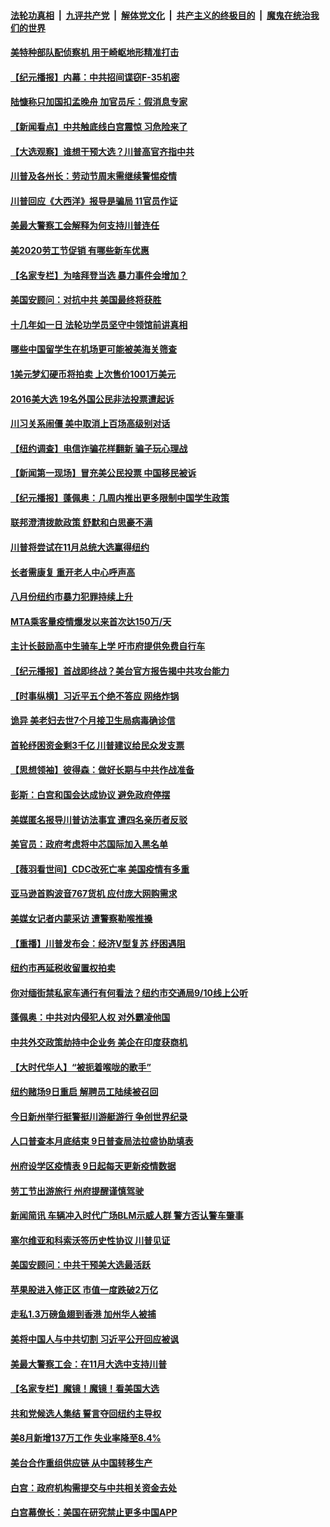 ####  [法轮功真相](../../../../basic/blob/master/README.md?t=09061531) &nbsp;|&nbsp; [九评共产党](../../../../9ping.md/blob/master/README.md?t=09061531) &nbsp;|&nbsp; [解体党文化](../../../../jtdwh.md/blob/master/README.md?t=09061531)  &nbsp;|&nbsp; [共产主义的终极目的](../../../../gczydzjmd.md/blob/master/README.md?t=09061531) &nbsp;|&nbsp; [魔鬼在统治我们的世界](../../../../mgztzwmdsj.md/blob/master/README.md?t=09061531) 

#### [美特种部队配侦察机 用于崎岖地形精准打击](../pages/nsc412/n12382107.md?t=09061531) 

#### [【纪元播报】内幕：中共招间谍窃F-35机密](../pages/nsc412/n12383556.md?t=09061531) 

#### [陆慷称只加国扣孟晚舟 加官员斥：假消息专家](../pages/nsc412/n12383401.md?t=09061531) 

#### [【新闻看点】中共触底线白宫震惊 习危险来了](../pages/nsc412/n12383239.md?t=09061531) 

#### [【大选观察】谁想干预大选？川普高官齐指中共](../pages/nsc412/n12383355.md?t=09061531) 

#### [川普及各州长：劳动节周末需继续警惕疫情](../pages/nsc412/n12383285.md?t=09061531) 

#### [川普回应《大西洋》报导是骗局 11官员作证](../pages/nsc412/n12383218.md?t=09061531) 

#### [美最大警察工会解释为何支持川普连任](../pages/nsc412/n12383267.md?t=09061531) 

#### [美2020劳工节促销 有哪些新车优惠](../pages/nsc412/n12383206.md?t=09061531) 

#### [【名家专栏】为啥拜登当选 暴力事件会增加？](../pages/nsc412/n12382035.md?t=09061531) 

#### [美国安顾问：对抗中共 美国最终将获胜](../pages/nsc412/n12383012.md?t=09061531) 

#### [十几年如一日 法轮功学员坚守中领馆前讲真相](../pages/nsc412/n12382273.md?t=09061531) 

#### [哪些中国留学生在机场更可能被美海关筛查](../pages/nsc412/n12382833.md?t=09061531) 

#### [1美元梦幻硬币将拍卖 上次售价1001万美元](../pages/nsc412/n12381428.md?t=09061531) 

#### [2016美大选 19名外国公民非法投票遭起诉](../pages/nsc412/n12382174.md?t=09061531) 

#### [川习关系闹僵 美中取消上百场高级别对话](../pages/nsc412/n12381137.md?t=09061531) 

#### [【纽约调查】电信诈骗花样翻新 骗子玩心理战](../pages/nsc412/n12382333.md?t=09061531) 

#### [【新闻第一现场】冒充美公民投票 中国移民被诉](../pages/nsc412/n12382711.md?t=09061531) 

#### [【纪元播报】蓬佩奥：几周内推出更多限制中国学生政策](../pages/nsc412/n12382539.md?t=09061531) 

#### [联邦澄清拨款政策 舒默和白思豪不满](../pages/nsc412/n12382172.md?t=09061531) 

#### [川普将尝试在11月总统大选赢得纽约](../pages/nsc412/n12382169.md?t=09061531) 

#### [长者需康复 重开老人中心呼声高](../pages/nsc412/n12382166.md?t=09061531) 

#### [八月份纽约市暴力犯罪持续上升](../pages/nsc412/n12382244.md?t=09061531) 

#### [MTA乘客量疫情爆发以来首次达150万/天](../pages/nsc412/n12382283.md?t=09061531) 

#### [主计长鼓励高中生骑车上学 吁市府提供免费自行车](../pages/nsc412/n12382285.md?t=09061531) 

#### [【纪元播报】首战即终战？美台官方报告揭中共攻台能力](../pages/nsc412/n12382066.md?t=09061531) 

#### [【时事纵横】习近平五个绝不答应 网络炸锅](../pages/nsc412/n12381285.md?t=09061531) 

#### [诡异 美老妇去世7个月接卫生局病毒确诊信](../pages/nsc412/n12381938.md?t=09061531) 

#### [首轮纾困资金剩3千亿 川普建议给民众发支票](../pages/nsc412/n12381884.md?t=09061531) 

#### [【思想领袖】彼得森：做好长期与中共作战准备](../pages/nsc412/n12316728.md?t=09061531) 

#### [彭斯：白宫和国会达成协议 避免政府停摆](../pages/nsc412/n12381765.md?t=09061531) 

#### [美媒匿名报导川普访法事宜 遭四名亲历者反驳](../pages/nsc412/n12381757.md?t=09061531) 

#### [美官员：政府考虑将中芯国际加入黑名单](../pages/nsc412/n12381796.md?t=09061531) 

#### [【薇羽看世间】CDC改死亡率 美国疫情有多重](../pages/nsc412/n12381340.md?t=09061531) 

#### [亚马逊首购波音767货机 应付庞大网购需求](../pages/nsc412/n12381349.md?t=09061531) 

#### [美媒女记者内蒙采访 遭警察勒喉推搡](../pages/nsc412/n12381567.md?t=09061531) 

#### [【重播】川普发布会：经济V型复苏 纾困遇阻](../pages/nsc412/n12381260.md?t=09061531) 

#### [纽约市再延税收留置权拍卖](../pages/nsc412/n12381683.md?t=09061531) 

#### [你对缅街禁私家车通行有何看法？纽约市交通局9/10线上公听](../pages/nsc412/n12381687.md?t=09061531) 

#### [蓬佩奥：中共对内侵犯人权 对外霸凌他国](../pages/nsc412/n12381314.md?t=09061531) 

#### [中共外交政策劫持中企业务 美企在印度获商机](../pages/nsc412/n12381240.md?t=09061531) 

#### [【大时代华人】“被扼着喉咙的歌手”](../pages/nsc412/n12380983.md?t=09061531) 

#### [纽约赌场9日重启 解聘员工陆续被召回](../pages/nsc412/n12381595.md?t=09061531) 

#### [今日新州举行挺警挺川游艇游行 争创世界纪录](../pages/nsc412/n12381535.md?t=09061531) 

#### [人口普查本月底结束   9日普查局法拉盛协助填表](../pages/nsc412/n12381505.md?t=09061531) 

#### [州府设学区疫情表 9日起每天更新疫情数据](../pages/nsc412/n12381457.md?t=09061531) 

#### [劳工节出游旅行 州府提醒谨慎驾驶](../pages/nsc412/n12381460.md?t=09061531) 

#### [新闻简讯 车辆冲入时代广场BLM示威人群  警方否认警车肇事](../pages/nsc412/n12381462.md?t=09061531) 

#### [塞尔维亚和科索沃签历史性协议 川普见证](../pages/nsc412/n12381178.md?t=09061531) 

#### [美国安顾问：中共干预美大选最活跃](../pages/nsc412/n12381364.md?t=09061531) 

#### [苹果股进入修正区 市值一度跌破2万亿](../pages/nsc412/n12381021.md?t=09061531) 

#### [走私1.3万磅鱼翅到香港 加州华人被捕](../pages/nsc412/n12381306.md?t=09061531) 

#### [美将中国人与中共切割 习近平公开回应被讽](../pages/nsc412/n12381054.md?t=09061531) 

#### [美最大警察工会：在11月大选中支持川普](../pages/nsc412/n12381053.md?t=09061531) 

#### [【名家专栏】魔镜！魔镜！看美国大选](../pages/nsc412/n12379160.md?t=09061531) 

#### [共和党候选人集结 誓言夺回纽约主导权](../pages/nsc412/n12379631.md?t=09061531) 

#### [美8月新增137万工作 失业率降至8.4%](../pages/nsc412/n12380776.md?t=09061531) 

#### [美台合作重组供应链 从中国转移生产](../pages/nsc412/n12380855.md?t=09061531) 

#### [白宫：政府机构需提交与中共相关资金去处](../pages/nsc412/n12380607.md?t=09061531) 

#### [白宫幕僚长：美国在研究禁止更多中国APP](../pages/nsc412/n12380947.md?t=09061531) 

